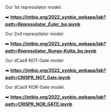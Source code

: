 Our 1st repressilator model:

➡️ **https://intbio.org/2022_synbio_webapp/lab?path=Repressilator_Euler_bq.ipynb**  

Our 2nd repressilator model:  

➡️ **https://intbio.org/2022_synbio_webapp/lab?path=Repressilator_Runge-Kutta_bq.ipynb**

Our dCas9 NOT-Gate model:

➡️ **https://intbio.org/2022_synbio_webapp/lab?path=CRISPR_NOT_Gate.ipynb**


Our dCas9 NOR-Gate model:

➡️ **https://intbio.org/2022_synbio_webapp/lab?path=CRISPR_NOR_GATE.ipynb**

